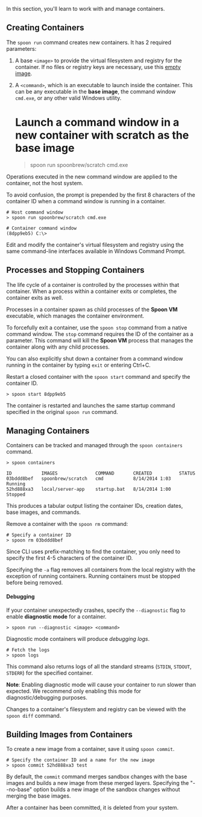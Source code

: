 In this section, you'll learn to work with and manage containers.

## Creating Containers

The `spoon run` command creates new containers. It has 2 required parameters:

1. A base `<image>` to provide the virtual filesystem and registry for the container. If no files or registry keys are necessary, use this [empty image](http://spoonium.net/hub/spoonbrew/scratch).

2. A `<command>`, which is an executable to launch inside the container. This can be any executable in the **base image**, the command window `cmd.exe`, or any other valid Windows utility.
    
    # Launch a command window in a new container with scratch as the base image
	> spoon run spoonbrew/scratch cmd.exe

Operations executed in the new command window are applied to the container, not the host system.

To avoid confusion, the prompt is prepended by the first 8 characters of the container ID when a command window is running in a container.

    # Host command window
	> spoon run spoonbrew/scratch cmd.exe
	
    # Container command window
	(8dpp9eb5) C:\>

Edit and modify the container's virtual filesystem and registry using the same command-line interfaces available in Windows Command Prompt.

## Processes and Stopping Containers

The life cycle of a container is controlled by the processes within that container. When a process within a container exits or completes, the container exits as well.

Processes in a container spawn as child processes of the **Spoon VM** executable, which manages the container environment. 

To forcefully exit a container, use the `spoon stop` command from a native command window. The `stop` command requires the ID of the container as a parameter. This command will kill the **Spoon VM** process that manages the container along with any child processes. 

You can also explicitly shut down a container from a command window running in the container by typing `exit` or entering Ctrl+C.

Restart a closed container with the `spoon start` command and specify the container ID.

    > spoon start 8dpp9eb5

The container is restarted and launches the same startup command specified in the original `spoon run` command.

## Managing Containers

Containers can be tracked and managed through the `spoon containers` command.

	> spoon containers

	ID           IMAGES              COMMAND       CREATED          STATUS
	03bddd8bef   spoonbrew/scratch   cmd           8/14/2014 1:03   Running
	52hd888xa3   local/server-app    startup.bat   8/14/2014 1:00   Stopped

This produces a tabular output listing the container IDs, creation dates, base images, and commands.

<!-- If your container has multiple processes with transient lifetimes, it may be useful to view which processes are, at a given point in time, running within a container. 

The `top` command will list and detail all of the running processes in a container.

To view the running processes in a given container, execute `spoon top <id of the container to view>`. -->

Remove a container with the `spoon rm` command:

    # Specify a container ID
    > spoon rm 03bddd8bef

Since CLI uses prefix-matching to find the container, you only need to specify the first 4-5 characters of the container ID.

Specifying the `-a` flag removes all containers from the local registry with the exception of running containers. Running containers must be stopped before being removed.

#### Debugging

If your container unexpectedly crashes, specify the `--diagnostic` flag to enable **diagnostic mode** for a container.

	> spoon run --diagnostic <image> <command>

Diagnostic mode containers will produce *debugging logs*.

    # Fetch the logs
    > spoon logs

This command also returns logs of all the standard streams (`STDIN`, `STDOUT`, `STDERR`) for the specified container.

**Note**: Enabling diagnostic mode will cause your container to run slower than expected. We recommend only enabling this mode for diagnostic/debugging purposes. 

Changes to a container's filesystem and registry can be viewed with the `spoon diff` command. 

## Building Images from Containers

To create a new image from a container, save it using `spoon commit`.

    # Specify the container ID and a name for the new image
    > spoon commit 52hd888xa3 test

By default, the `commit` command merges sandbox changes with the base images and builds a new image from these merged layers. Specifying the "--no-base" option builds a new image of the sandbox changes without merging the base images.

After a container has been committed, it is deleted from your system.